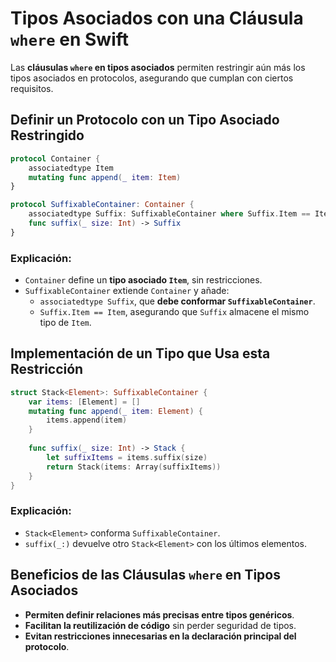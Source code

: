 # Tipos Asociados con una Cláusula `where` en Swift

Las **cláusulas `where` en tipos asociados** permiten restringir aún más los tipos asociados en protocolos, asegurando que cumplan con ciertos requisitos.

## Definir un Protocolo con un Tipo Asociado Restringido

```swift
protocol Container {
    associatedtype Item
    mutating func append(_ item: Item)
}

protocol SuffixableContainer: Container {
    associatedtype Suffix: SuffixableContainer where Suffix.Item == Item
    func suffix(_ size: Int) -> Suffix
}
```

### Explicación:
- `Container` define un **tipo asociado `Item`**, sin restricciones.
- `SuffixableContainer` extiende `Container` y añade:
  - `associatedtype Suffix`, que **debe conformar `SuffixableContainer`**.
  - `Suffix.Item == Item`, asegurando que `Suffix` almacene el mismo tipo de `Item`.

## Implementación de un Tipo que Usa esta Restricción

```swift
struct Stack<Element>: SuffixableContainer {
    var items: [Element] = []
    mutating func append(_ item: Element) {
        items.append(item)
    }
    
    func suffix(_ size: Int) -> Stack {
        let suffixItems = items.suffix(size)
        return Stack(items: Array(suffixItems))
    }
}
```

### Explicación:
- `Stack<Element>` conforma `SuffixableContainer`.
- `suffix(_:)` devuelve otro `Stack<Element>` con los últimos elementos.

## Beneficios de las Cláusulas `where` en Tipos Asociados
- **Permiten definir relaciones más precisas entre tipos genéricos**.
- **Facilitan la reutilización de código** sin perder seguridad de tipos.
- **Evitan restricciones innecesarias en la declaración principal del protocolo**.

